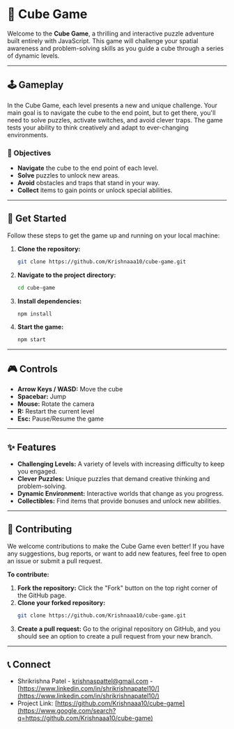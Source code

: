 # 🧊 Cube Game

Welcome to the **Cube Game**, a thrilling and interactive puzzle adventure built entirely with JavaScript. This game will challenge your spatial awareness and problem-solving skills as you guide a cube through a series of dynamic levels.

-----

## 🕹️ Gameplay

In the Cube Game, each level presents a new and unique challenge. Your main goal is to navigate the cube to the end point, but to get there, you'll need to solve puzzles, activate switches, and avoid clever traps. The game tests your ability to think creatively and adapt to ever-changing environments.

### 🎯 Objectives

  * **Navigate** the cube to the end point of each level.
  * **Solve** puzzles to unlock new areas.
  * **Avoid** obstacles and traps that stand in your way.
  * **Collect** items to gain points or unlock special abilities.

-----

## 🚀 Get Started

Follow these steps to get the game up and running on your local machine:

1.  **Clone the repository:**
    ```bash
    git clone https://github.com/Krishnaaa10/cube-game.git
    ```
2.  **Navigate to the project directory:**
    ```bash
    cd cube-game
    ```
3.  **Install dependencies:**
    ```bash
    npm install
    ```
4.  **Start the game:**
    ```bash
    npm start
    ```

-----

## 🎮 Controls

  * **Arrow Keys / WASD:** Move the cube
  * **Spacebar:** Jump
  * **Mouse:** Rotate the camera
  * **R:** Restart the current level
  * **Esc:** Pause/Resume the game

-----

## ✨ Features

  * **Challenging Levels:** A variety of levels with increasing difficulty to keep you engaged.
  * **Clever Puzzles:** Unique puzzles that demand creative thinking and problem-solving.
  * **Dynamic Environment:** Interactive worlds that change as you progress.
  * **Collectibles:** Find items that provide bonuses and unlock new abilities.

-----

## 🤝 Contributing

We welcome contributions to make the Cube Game even better\! If you have any suggestions, bug reports, or want to add new features, feel free to open an issue or submit a pull request.

**To contribute:**

1.  **Fork the repository:** Click the "Fork" button on the top right corner of the GitHub page.
2.  **Clone your forked repository:**
    ```bash
    git clone https://github.com/Krishnaaa10/cube-game.git
    ```
3.  **Create a pull request:** Go to the original repository on GitHub, and you should see an option to create a pull request from your new branch.

-----

## 📞 Connect

  * Shrikrishna Patel - krishnaspattel@gmail.com - [https://www.linkedin.com/in/shrikrishnapatel10/](https://www.linkedin.com/in/shrikrishnapatel10/)
  * Project Link: [https://github.com/Krishnaaa10/cube-game](https://www.google.com/search?q=https://github.com/Krishnaaa10/cube-game)
